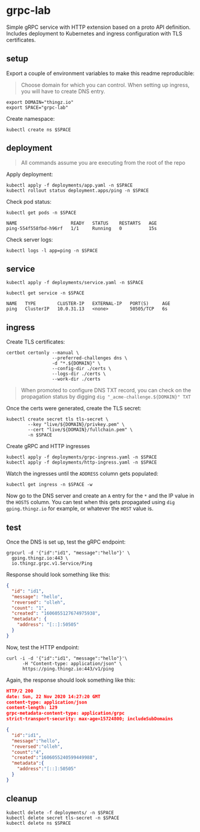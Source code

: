 # grpc-lab

Simple gRPC service with HTTP extension based on a proto API definition. Includes deployment to Kubernetes and ingress configuration with TLS certificates. 

## setup

Export a couple of environment variables to make this readme reproducible:

> Choose domain for which you can control. When setting up ingress, you will have to create DNS entry. 

```shell
export DOMAIN="thingz.io"
export SPACE="grpc-lab"
```

Create namespace:

```shell
kubectl create ns $SPACE
```

## deployment 

> All commands assume you are executing from the root of the repo

Apply deployment:

```shell
kubectl apply -f deployments/app.yaml -n $SPACE
kubectl rollout status deployment.apps/ping -n $SPACE
```

Check pod status: 

```shell
kubectl get pods -n $SPACE

NAME                    READY   STATUS    RESTARTS   AGE
ping-554f558fbd-h96rf   1/1     Running   0          15s
```

Check server logs:

```shell
kubectl logs -l app=ping -n $SPACE 
```

## service 

```shell
kubectl apply -f deployments/service.yaml -n $SPACE
```

```shell
kubectl get service -n $SPACE

NAME   TYPE        CLUSTER-IP   EXTERNAL-IP   PORT(S)     AGE
ping   ClusterIP   10.0.31.13   <none>        50505/TCP   6s
```


## ingress 

Create TLS certificates:

```shell
certbot certonly --manual \
                 --preferred-challenges dns \
                 -d "*.${DOMAIN}" \
                 --config-dir ./certs \
                 --logs-dir ./certs \
                 --work-dir ./certs
```

> When promoted to configure DNS TXT record, you can check on the propagation status by digging `dig "_acme-challenge.${DOMAIN}" TXT`

Once the certs were generated, create the TLS secret:

```shell
kubectl create secret tls tls-secret \
		--key "live/${DOMAIN}/privkey.pem" \
		--cert "live/${DOMAIN}/fullchain.pem" \
		-n $SPACE 
```

Create gRPC and HTTP ingresses

```shell
kubectl apply -f deployments/grpc-ingress.yaml -n $SPACE
kubectl apply -f deployments/http-ingress.yaml -n $SPACE
```

Watch the ingresses until the `ADDRESS` column gets populated:

```shell
kubectl get ingress -n $SPACE -w
```

Now go to the DNS server and create an `A` entry for the `*` and the IP value in the `HOSTS` column. You can test when this gets propagated using `dig gping.thingz.io` for example, or whatever the `HOST` value is.

## test

Once the DNS is set up, test the gRPC endpoint:

```shell
grpcurl -d '{"id":"id1", "message":"hello"}' \
  gping.thingz.io:443 \
  io.thingz.grpc.v1.Service/Ping
```

Response should look something like this:

```json
{
  "id": "id1",
  "message": "hello",
  "reversed": "olleh",
  "count": "1",
  "created": "1606055127674975938",
  "metadata": {
    "address": "[::]:50505"
  }
}
```

Now, test the HTTP endpoint: 

```shell
curl -i -d '{"id":"id1", "message":"hello"}'\
      -H "Content-type: application/json" \
      https://ping.thingz.io:443/v1/ping
```

Again, the response should look something like this:

```json
HTTP/2 200
date: Sun, 22 Nov 2020 14:27:20 GMT
content-type: application/json
content-length: 129
grpc-metadata-content-type: application/grpc
strict-transport-security: max-age=15724800; includeSubDomains

{
  "id":"id1",
  "message":"hello",
  "reversed":"olleh",
  "count":"4",
  "created":"1606055240599449988",
  "metadata":{
    "address":"[::]:50505"
  }
}
```

## cleanup 

```shell
kubectl delete -f deployments/ -n $SPACE
kubectl delete secret tls-secret -n $SPACE 
kubectl delete ns $SPACE
```
